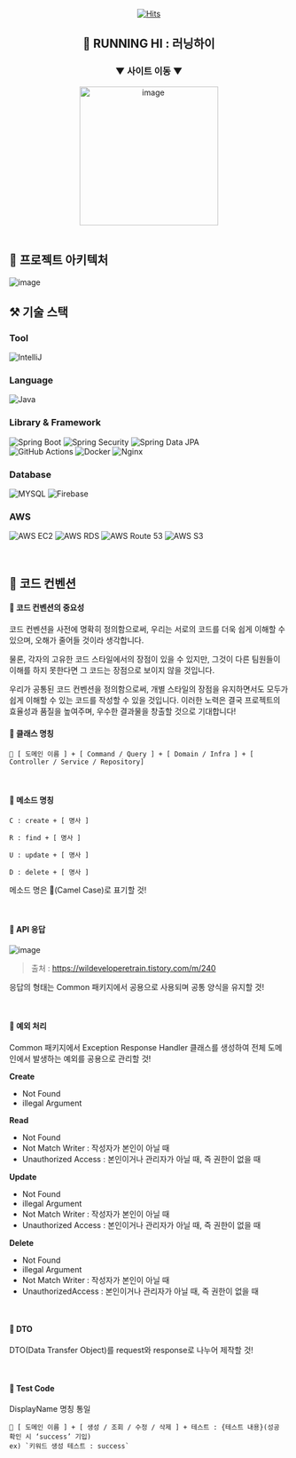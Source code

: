 <div align="center">
    
[![Hits](https://hits.seeyoufarm.com/api/count/incr/badge.svg?url=https%3A%2F%2Fgithub.com%2Fcca-ffodregamdi%2Frunning-hi-back&count_bg=%23FFA49F&title_bg=%23555555&icon=&icon_color=%23E7E7E7&title=views&edge_flat=false)](https://hits.seeyoufarm.com)
## 🏃 RUNNING HI : 러닝하이

### ▼ 사이트 이동 ▼
<a href="https://running-hi.com">
<img width="250" alt="image" src="https://github.com/cca-ffodregamdi/.github/assets/119282494/ff52abf3-6873-4f68-8d35-c2ed0e5102e4">
</a>
</div>

<br>

## 🧱 프로젝트 아키텍처
![image](https://github.com/cca-ffodregamdi/running-hi-back/assets/98208452/085bb740-bcbf-4054-9043-3ed0b1c106a0)

## ⚒️ 기술 스택
### Tool
![IntelliJ](https://img.shields.io/badge/InteliiJ-000000?style=flat&logo=intellijidea&logoColor=white)

### Language
![Java](https://img.shields.io/badge/Java-e75253?style=flat&logo=java&logoColor=white)

### Library & Framework
![Spring Boot](https://img.shields.io/badge/SpringBoot-6DB33F?style=flat&logo=springboot&logoColor=white)
![Spring Security](https://img.shields.io/badge/SpringSecurity-6DB33F?style=flat&logo=springsecurity&logoColor=white)
![Spring Data JPA](https://img.shields.io/badge/SpringDataJPA-6DB33F?style=flat&logo=springdatajpa&logoColor=white)
<br>
![GitHub Actions](https://img.shields.io/badge/GitHubActions-2088FF?style=flat&logo=githubactions&logoColor=white)
![Docker](https://img.shields.io/badge/Docker-2496ED?style=flat&logo=docker&logoColor=white)
![Nginx](https://img.shields.io/badge/Nginx-009639?style=flat&logo=nginx&logoColor=white)

### Database
![MYSQL](https://img.shields.io/badge/MySQL-4479A1?style=flat&logo=mysql&logoColor=white)
![Firebase](https://img.shields.io/badge/Firebase-FFCA28?style=flat&logo=firebase&logoColor=white)

### AWS
![AWS EC2](https://img.shields.io/badge/AWS-EC2-FF9900?style=flat&logo=amazonec2&logoColor=white)
![AWS RDS](https://img.shields.io/badge/AWS-RDS-527FFF?style=flat&logo=amazonrds&logoColor=white)
![AWS Route 53](https://img.shields.io/badge/AWS-Route53-8C4FFF?style=flat&logo=amazonroute53&logoColor=white)
![AWS S3](https://img.shields.io/badge/AWS-S3-569A31?style=flat&logo=amazons3&logoColor=white)

<br>

## 📌 코드 컨벤션
#### 🎉 코드 컨벤션의 중요성
코드 컨벤션을 사전에 명확히 정의함으로써, 우리는 서로의 코드를 더욱 쉽게 이해할 수 있으며, 오해가 줄어들 것이라 생각합니다. 

물론, 각자의 고유한 코드 스타일에서의 장점이 있을 수 있지만, 그것이 다른 팀원들이 이해를 하지 못한다면 그 코드는 장점으로 보이지 않을 것입니다. 

우리가 공통된 코드 컨벤션을 정의함으로써, 개별 스타일의 장점을 유지하면서도 모두가 쉽게 이해할 수 있는 코드를 작성할 수 있을 것입니다. 이러한 노력은 결국 프로젝트의 효율성과 품질을 높여주며, 우수한 결과물을 창출할 것으로 기대합니다!

#### 🎉 클래스 명칭
```
🐤 [ 도메인 이름 ] + [ Command / Query ] + [ Domain / Infra ] + [ Controller / Service / Repository]
```

<br>

#### 🎉 메소드 명칭
```
C : create + [ 명사 ]

R : find + [ 명사 ]

U : update + [ 명사 ]

D : delete + [ 명사 ]
```

메소드 명은 🐫(Camel Case)로 표기할 것!

<br>

#### 🎉 API 응답

![image](https://github.com/cca-ffodregamdi/running-hi-back/assets/115992753/4dd76c8d-dcc3-486d-830c-cda93a5ecb39)

> 출처 : https://wildeveloperetrain.tistory.com/m/240


응답의 형태는 Common 패키지에서 공용으로 사용되며 공통 양식을 유지할 것!

<br>

#### 🎉 예외 처리


Common 패키지에서 Exception Response Handler 클래스를 생성하여 전체 도메인에서 발생하는 예외를 공용으로 관리할 것!

**Create**

- Not Found
- illegal Argument

**Read**

- Not Found
- Not Match Writer : 작성자가 본인이 아닐 때
- Unauthorized Access : 본인이거나 관리자가 아닐 때, 즉 권한이 없을 때

**Update**

- Not Found
- illegal Argument
- Not Match Writer : 작성자가 본인이 아닐 때
- Unauthorized Access : 본인이거나 관리자가 아닐 때, 즉 권한이 없을 때

**Delete**

- Not Found
- illegal Argument
- Not Match Writer : 작성자가 본인이 아닐 때
- UnauthorizedAccess : 본인이거나 관리자가 아닐 때, 즉 권한이 없을 때

<br>

#### 🎉 DTO


DTO(Data Transfer Object)를 request와 response로 나누어 제작할 것!

<br>

#### 🎉 Test Code

DisplayName 명칭 통일

```
🐏 [ 도메인 이름 ] + [ 생성 / 조회 / 수정 / 삭제 ] + 테스트 : {테스트 내용}(성공 확인 시 ‘success’ 기입)
ex) `키워드 생성 테스트 : success`
```

<br>

